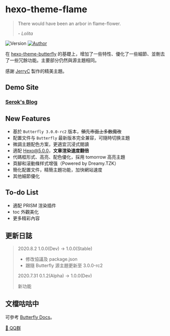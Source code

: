 # hexo-theme-flame

> There would have been an arbor in flame-flower.
>
> \-  _Lolita_

<img alt="Version" src="https://img.shields.io/badge/release-1.0.0(Stable)-blue"/> <a href="https://snow.js.org/"><img alt="Author" src="https://img.shields.io/badge/author-SerokSSR-blur"/></a>

在 [hexo-theme-butterfly](https://github.com/jerryc127/hexo-theme-butterfly) 的基礎上，增加了一些特性、優化了一些細節、並刪去了一些冗餘功能。主要部分仍然與源主題相同。

感謝 [JerryC](https://github.com/jerryc127/) 製作的精美主題。

## Demo Site

### [Serok's Blog](https://snow.js.org/)

## New Features

- 基於 `Butterfly 3.0.0-rc2` 版本，~~領先市面上多数魔改~~
- 配置文件与 `Butterfly` 最新版本完全兼容，可隨時切换主題
- 微調主題配色方案，更適宜沉浸式閱讀
- 適配 Hexo@5.0.0，**文章渲染速度翻倍**
- 代碼框形式、高亮、配色優化，採用 tomorrow 高亮主題
- 頁腳和滚動條样式增强（Powered by Dreamy.TZK）
- 簡化配置文件，精簡主題功能，加快網站速度
- 其他細節優化

## To-do List

- 適配 PRISM 渲染插件
- toc 外觀美化
- 更多精彩內容

## 更新日誌

> 2020.8.2 1.0.0(Dev) -> 1.0.0(Stable)
> 
> - 修改協議及 package.json
> - 跟隨 Butterfly 源主題更新至 3.0.0-rc2
> 
> 2020.7.31 0.1.2(Alpha) -> 1.0.0(Dev)
> 
> 新功能

## 文檔咕咕中

可參考 [Butterfly Docs](https://demo.jerryc.me/posts/21cfbf15/)。

[ 💬 QQ群 ](https://jq.qq.com/?_wv=1027&k=VScRvohU)